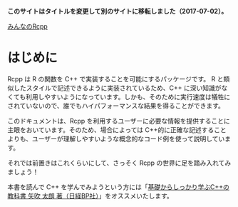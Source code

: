 **このサイトはタイトルを変更して別のサイトに移転しました（2017-07-02）。**

[みんなのRcpp](https://teuder.github.io/rcpp4everyone_ja/)

# はじめに

Rcpp は R の関数を C++ で実装することを可能にするパッケージです。 R と類似したスタイルで記述できるように実装されているため、C++ に深い知識がなくても利用しやすいようになっています。しかも、そのために実行速度は犠牲にされていないので、誰でもハイパフォーマンスな結果を得ることができます。

このドキュメントは、Rcpp を利用するユーザーに必要な情報を提供することに主眼をおいています。そのため、場合によっては C++的に正確な記述することよりも、ユーザーが理解しやすいような概念的なコード例を使って説明しています。

それでは前置きはこれくらいにして、さっそく Rcpp の世界に足を踏み入れてみましょう！

本書を読んで C++ を学んでみようという方には「[基礎からしっかり学ぶC++の教科書 矢吹 太朗 著（日経BP社）](http://www.nikkeibp.co.jp/atclpubmkt/book/17/P98930/)」をオススメいたします。

